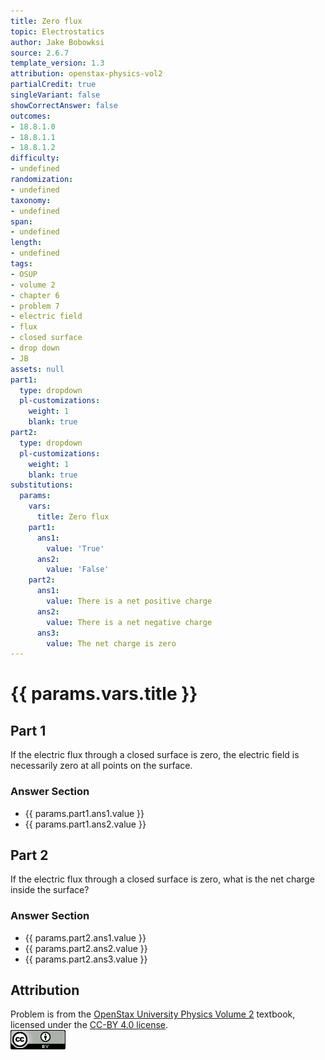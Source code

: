 ```yaml
---
title: Zero flux
topic: Electrostatics
author: Jake Bobowksi
source: 2.6.7
template_version: 1.3
attribution: openstax-physics-vol2
partialCredit: true
singleVariant: false
showCorrectAnswer: false
outcomes:
- 18.8.1.0
- 18.8.1.1
- 18.8.1.2
difficulty:
- undefined
randomization:
- undefined
taxonomy:
- undefined
span:
- undefined
length:
- undefined
tags:
- OSUP
- volume 2
- chapter 6
- problem 7
- electric field
- flux
- closed surface
- drop down
- JB
assets: null
part1:
  type: dropdown
  pl-customizations:
    weight: 1
    blank: true
part2:
  type: dropdown
  pl-customizations:
    weight: 1
    blank: true
substitutions:
  params:
    vars:
      title: Zero flux
    part1:
      ans1:
        value: 'True'
      ans2:
        value: 'False'
    part2:
      ans1:
        value: There is a net positive charge
      ans2:
        value: There is a net negative charge
      ans3:
        value: The net charge is zero
---
```

# {{ params.vars.title }}

## Part 1

If the electric flux through a closed surface is zero, the electric field is necessarily zero at all points on the surface.

### Answer Section

- {{ params.part1.ans1.value }}
- {{ params.part1.ans2.value }}

## Part 2

If the electric flux through a closed surface is zero, what is the net charge inside the surface?

### Answer Section

- {{ params.part2.ans1.value }}
- {{ params.part2.ans2.value }}
- {{ params.part2.ans3.value }}

## Attribution

Problem is from the [OpenStax University Physics Volume 2](https://openstax.org/details/books/university-physics-volume-2) textbook, licensed under the [CC-BY 4.0 license](https://creativecommons.org/licenses/by/4.0/).<br>![Image representing the Creative Commons 4.0 BY license.](https://raw.githubusercontent.com/firasm/bits/master/by.png)